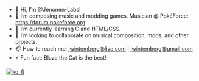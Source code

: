 - 👋 Hi, I’m @Jenonen-Labs!
- 👀 I’m composing music and modding games. Musician @ PokéForce: https://forum.pokeforce.org
- 🌱 I’m currently learning C and HTML/CSS.
- 💞️ I’m looking to collaborate on musical composition, mods, and other projects.
- 📫 How to reach me: jwintemberg@live.com | jwintemberg@gmail.com
- ⚡ Fun fact: Blaze the Cat is the best!

[![ko-fi](https://ko-fi.com/img/githubbutton_sm.svg)](https://ko-fi.com/D1D11K6LTN)
<!---
Jenonen-Labs/Jenonen-Labs is a ✨ special ✨ repository because its `README.md` (this file) appears on your GitHub profile.
You can click the Preview link to take a look at your changes.
--->
